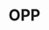 ---
# This topic lives at
# https://digital.gov/topics/opp

# Topic Title
title: "OPP"

# description — keep it short and clear
# summary: ""

# Weight
weight: 1

# For more information on managing topics,
# see https://github.com/GSA/digitalgov.gov/wiki/topics
---